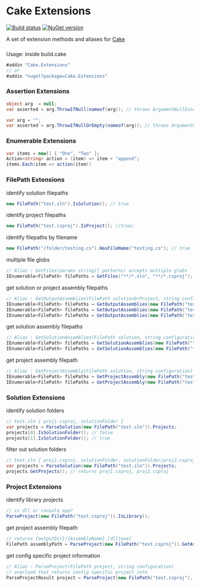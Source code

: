 # Cake Extensions

[![Build status](https://ci.appveyor.com/api/projects/status/2wn5r21h6hkpuyrx/branch/master?svg=true)](https://ci.appveyor.com/project/MacLeanElectrical/cake-extensions/branch/master)
[![NuGet version](https://badge.fury.io/nu/Cake.Extensions.svg)](https://badge.fury.io/nu/Cake.Extensions)

A set of extension methods and aliases for [Cake](http://cakebuild.net)

###

Usage: inside build.cake

```csharp
#addin "Cake.Extensions"
// or
#addin "nuget?package=Cake.Extensions"
```

### Assertion Extensions

```csharp
object arg  = null;
var asserted = arg.ThrowIfNull(nameof(arg)); // throws ArgumentNullException("arg");
```

```csharp
var arg = "";
var asserted = arg.ThrowIfNullOrEmpty(nameof(arg)); // throws ArgumentNullException("arg");
```

### Enumerable Extensions

```csharp
var items = new[] { "One", "Two" };
Action<string> action = (item) => item + "append";
items.Each(item => action(item))
```

### FilePath Extensions

identify solution filepaths
```csharp
new FilePath("test.sln").IsSolution(); // true
```

identify project filepaths
```csharp
new FilePath("test.csproj").IsProject(); //true;
```

identify filepaths by filename
```csharp
new FilePath("/folder/testing.cs").HasFileName("testing.cs"); // true
```

multiple file globs
```csharp
// Alias : GetFiles(params string[] patterns) accepts multiple globs
IEnumerable<FilePath> filePaths = GetFiles("**/*.sln", "**/*.csproj");
```

get solution or project assembly filepaths
```csharp
// Alias : GetOutputAssemblies(FilePath solutionOrProject, string configuration)
IEnumerable<FilePath> filePaths = GetOutputAssemblies(new FilePath("test.cs"), "Debug"); // throws ArgumentException("not a project or solution file")
IEnumerable<FilePath> filePaths = GetOutputAssemblies(new FilePath("test.sln"), "Release"); // returns solution output dll/exe's FilePath[] for 'Release' configuration
IEnumerable<FilePath> filePaths = GetOutputAssemblies(new FilePath("test.csproj", "Custom"); // returns project output dll/exe's FilePath[] for 'Custom' configuration
```

get solution assembly filepaths
```csharp
// Alias : GetSolutionAssemblies(FilePath solution, string configuration)
IEnumerable<FilePath> filePaths = GetSolutionAssemblies(new FilePath("test.csproj", "Debug"); // throws ArgumentException("not a solution file")
IEnumerable<FilePath> filePaths = GetSolutionAssemblies(new FilePath("test.sln", "Release"); // returns solution output dll/exe's FilePath[] for 'Release' configuration
```

get project assembly filepath 
```csharp
// Alias : GetProjectAssembly(FilePath solution, string configuration)
IEnumerable<FilePath> filePaths = GetProjectAssembly(new FilePath("test.sln"), "Debug"); // throws ArgumentException("not a project file")
IEnumerable<FilePath> filePaths = GetProjectAssembly(new FilePath("test.csproj"), "Release"); // returns solution output dll/exe FilePath for 'Release' configuration
```

### Solution Extensions

identify solution folders
```csharp
// test.sln { proj1.csproj, solutionFolder }
var projects = ParseSolution(new FilePath("test.sln")).Projects;
projects[0].IsSolutionFolder(); // false
projects[1].IsSolutionFolder(); // true
```

filter out solution folders
```csharp
// test.sln { proj1.csproj, solutionFolder, solutionFolder/proj2.csproj }
var projects = ParseSolution(new FilePath("test.sln")).Projects;
projects.GetProjects(); // returns proj1.csproj, proj2.csproj
```

### Project Extensions

identify library projects
```csharp
// is dll or console app?
ParseProject(new FilePath("test.csproj")).IsLibrary();         
```

get project assembly filepath
```csharp
// returns {outputDir}/{AssemblyName}.[dll|exe]
FilePath assemblyPath = ParseProject(new FilePath("test.csproj")).GetAssemblyFilePath();         
```

get config specific project information
```csharp
// Alias : ParseProject(FilePath project, string configuration)
// overload that returns config specific project info
ParseProjectResult project = ParseProject(new FilePath("test.csproj"), "Release");
```
